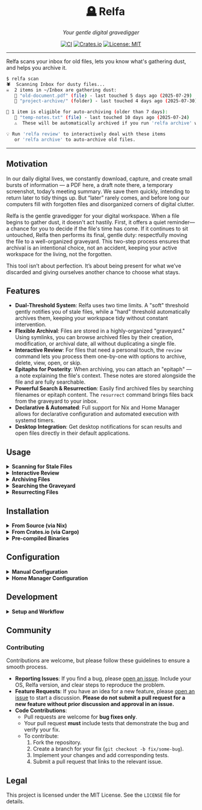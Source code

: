 <div align="center">

<div id="user-content-toc">
  <ul style="list-style: none;">
    <summary>
      <h1>🪦 Relfa</h1>
    </summary>
  </ul>
</div>

<em>Your gentle digital gravedigger</em>

[![CI](https://img.shields.io/github/actions/workflow/status/nilp0inter/relfa/ci.yml?branch=main&style=flat-square)](https://github.com/nilp0inter/relfa/actions)
[![Crates.io](https://img.shields.io/crates/v/relfa?style=flat-square)](https://crates.io/crates/relfa)
[![License: MIT](https://img.shields.io/badge/License-MIT-yellow.svg)](https://opensource.org/licenses/MIT)

</div>

---

Relfa scans your inbox for old files, lets you know what's gathering dust, and helps you archive it.

```sh
$ relfa scan
🕷️  Scanning Inbox for dusty files...
☠️  2 items in ~/Inbox are gathering dust:
   📄 "old-document.pdf" (file) - last touched 5 days ago (2025-07-29)
   📄 "project-archive/" (folder) - last touched 4 days ago (2025-07-30)

🤖 1 item is eligible for auto-archiving (older than 7 days):
   📄 "temp-notes.txt" (file) - last touched 10 days ago (2025-07-24)
   ⚠️  These will be automatically archived if you run 'relfa archive' without arguments!

💡 Run 'relfa review' to interactively deal with these items
   or 'relfa archive' to auto-archive old files.
```

---

<!-- Non-technical stuff -->

## Motivation

In our daily digital lives, we constantly download, capture, and create small bursts of information — a PDF here, a draft note there, a temporary screenshot, today’s meeting summary. We save them quickly, intending to return later to tidy things up. But “later” rarely comes, and before long our computers fill with forgotten files and disorganized corners of digital clutter.

Relfa is the gentle gravedigger for your digital workspace. When a file begins to gather dust, it doesn't act hastily. First, it offers a quiet reminder—a chance for you to decide if the file's time has come. If it continues to sit untouched, Relfa then performs its final, gentle duty: respectfully moving the file to a well-organized graveyard. This two-step process ensures that archival is an intentional choice, not an accident, keeping your active workspace for the living, not the forgotten.

This tool isn’t about perfection. It’s about being present for what we’ve discarded and giving ourselves another chance to choose what stays.

## Features

-   **Dual-Threshold System**: Relfa uses two time limits. A "soft" threshold gently notifies you of stale files, while a "hard" threshold automatically archives them, keeping your workspace tidy without constant intervention.
-   **Flexible Archival**: Files are stored in a highly-organized "graveyard." Using symlinks, you can browse archived files by their creation, modification, or archival date, all without duplicating a single file.
-   **Interactive Review**: For files that need a personal touch, the `review` command lets you process them one-by-one with options to archive, delete, view, open, or skip.
-   **Epitaphs for Posterity**: When archiving, you can attach an "epitaph" — a note explaining the file's context. These notes are stored alongside the file and are fully searchable.
-   **Powerful Search & Resurrection**: Easily find archived files by searching filenames or epitaph content. The `resurrect` command brings files back from the graveyard to your inbox.
-   **Declarative & Automated**: Full support for Nix and Home Manager allows for declarative configuration and automated execution with systemd timers.
-   **Desktop Integration**: Get desktop notifications for scan results and open files directly in their default applications.

## Usage

<details>
<summary><strong>Scanning for Stale Files</strong></summary>

To see which files in your inbox have exceeded the `age_threshold_days`, run:

```sh
relfa scan
```

This will print a list of "stale" files and another list of files that are old enough to be auto-archived. This command is read-only and will not modify any files.

</details>

<details>
<summary><strong>Interactive Review</strong></summary>

For a guided, one-by-one review of your stale files, run:

```sh
relfa review
```

For each file, you will be prompted to choose an action:

-   `(a)rchive`: Move the file to the graveyard.
-   `(n)ote+archive`: Archive the file and attach an epitaph (a descriptive note).
-   `(d)elete`: Permanently delete the file (requires confirmation).
-   `(v)iew`: Preview the file's content using your configured pager.
-   `(o)pen`: Open the file with its default application.
-   `(s)kip`: Do nothing and move to the next file.
-   `(q)uit`: Exit the review session.

</details>

<details>
<summary><strong>Archiving Files</strong></summary>

The `archive` command is flexible and has several modes.

#### Auto-Archiving

To automatically archive all files that have exceeded the `auto_archive_threshold_days`, simply run `archive` with no arguments:

```sh
# Archives all files older than the "hard limit" threshold.
relfa archive

# You can also add a note to all auto-archived files.
relfa archive --note "Weekly automated cleanup"
```

#### Archiving Specific Files or All Stale Files

```sh
# Archive a single, specific item from your inbox.
relfa archive "my-old-document.pdf" --note "Final version, no longer needed."

# Archive all stale files (those older than the "soft limit").
relfa archive --all
```

</details>

<details>
<summary><strong>Searching the Graveyard</strong></summary>

To find files you've already archived, use the `search` command. It searches both filenames and epitaph content.

```sh
relfa search "project-alpha"
```

</details>

<details>
<summary><strong>Resurrecting Files</strong></summary>

To bring a file back from the graveyard to your inbox, use `resurrect`. This copies the file back, leaving the original in the graveyard.

```sh
relfa resurrect "important-document.pdf"
```

If your search term matches multiple files, Relfa will present a list for you to choose from.

</details>

<!-- Technical stuff -->

## Installation

<details>
<summary><strong>From Source (via Nix)</strong></summary>

The recommended way to use Relfa is declaratively through its **Home Manager module**, which allows for easy configuration and automated execution. See the `Home Manager Configuration` section for details.

For quick trials or environments without Home Manager, you can use one of the following `nix` commands:

**Temporary Execution**

To run Relfa without installing it, use `nix run`:

```sh
nix run github:nilp0inter/relfa -- [command]
# Example:
nix run github:nilp0inter/relfa -- scan
```

**Persistent Installation**

To install Relfa into your user profile, making it available in your shell, run:

```sh
nix profile install github:nilp0inter/relfa
```

</details>

<details>
<summary><strong>From Crates.io (via Cargo)</strong></summary>

If you have the Rust toolchain installed on your system, you can install Relfa directly from `crates.io` using `cargo`:

```sh
cargo install relfa
```

This command will download the source code, compile it, and place the `relfa` binary in your Cargo binary path (`~/.cargo/bin/`), which should be in your system's `PATH`.

</details>

<details>
<summary><strong>Pre-compiled Binaries</strong></summary>

At the moment, pre-compiled binaries are not officially provided. I am waiting to see if there is sufficient user interest before setting up a build pipeline for different platforms.

If you would like to see official binaries for your operating system (e.g., Linux x86_64, macOS, Windows), please **[open an issue on GitHub](https://github.com/nilp0inter/relfa/issues)**. This will help me gauge demand and prioritize which platforms to support.

</details>

## Configuration

<details>
<summary><strong>Manual Configuration</strong></summary>

Relfa is configured via a TOML file located at `~/.config/relfa/config.toml`.

You can generate a configuration file with default values by running:

```sh
relfa config
```

This will create the file if it doesn't exist and print the current settings.

#### Example `config.toml`

```toml
# Path to the directory you want Relfa to monitor.
inbox = "/home/user/Inbox"

# Path to the directory where archived files will be stored.
graveyard = "/home/user/Graveyard"

# (Soft limit) Files older than this (in days) are considered "stale"
# and will be shown during a `scan` or `review`.
age_threshold_days = 3

# (Hard limit) Files older than this (in days) will be automatically
# archived when you run `relfa archive` without any arguments.
auto_archive_threshold_days = 7

# How to deliver notifications. Can be "cli" or "desktop".
notification = "desktop"

# The command to use for viewing files with the `review` command.
# Defaults to your $PAGER environment variable, or "less".
pager = "less"

# Configuration for the graveyard's directory structure.
[path_format]
# A template for creating date-based paths.
# Available variables: {hostname}, {year}, {month}, {day}, {month:02}, {day:02}
date_format = "{hostname}/{year}/{month:02}/{day:02}"

# Defines a subdirectory for organizing files by their creation date.
# `type = "original"` means the actual files are stored here.
[path_format.created_subdir]
type = "original"
name = "created"

# Defines a subdirectory for organizing files by their modification date.
# `type = "symlink"` means this directory will contain symbolic links.
# `target = "created"` means the links will point to the files in the "created" subdirectory.
[path_format.modified_subdir]
type = "symlink"
name = "modified"
target = "created"

# Defines a subdirectory for organizing files by their archival date.
# In this example, this view is disabled.
[path_format.archived_subdir]
type = "nothing"
```

</details>

<details>
<summary><strong>Home Manager Configuration</strong></summary>

For users of [Nix](https://nixos.org/) and [Home Manager](https://github.com/nix-community/home-manager), Relfa provides a module for declarative configuration.

1.  **Add the flake to your inputs:**

    ```nix
    # flake.nix
    {
      inputs = {
        relfa.url = "github:nilp0inter/relfa";
        # ... other inputs
      };
    }
    ```

2.  **Import the module in your `home.nix`:**

    ```nix
    { inputs, ... }: {
      imports = [ inputs.relfa.homeManagerModules.relfa ];
    }
    ```

3.  **Configure Relfa:**

    The `programs.relfa.settings` block is required for the program to run. Note that the `path_format` section and its sub-sections are also mandatory.

    ```nix
    # home.nix
    programs.relfa = {
      enable = true;

      settings = {
        inbox = "${config.home.homeDirectory}/Downloads";
        graveyard = "${config.home.homeDirectory}/Archive";
        age_threshold_days = 5;
        auto_archive_threshold_days = 14;
        notification = "desktop";

        # The `path_format` block is required.
        path_format = {
          date_format = "{hostname}/{year}/{month:02}/{day:02}";
          created_subdir = {
            type = "original";
            name = "created";
          };
          modified_subdir = {
            type = "symlink";
            name = "modified";
            target = "created";
          };
          archived_subdir = {
            type = "symlink";
            name = "archived";
            target = "created";
          };
        };
      };

      # Optional: Enable a systemd timer for automated execution.
      timer = {
        enable = true;
        # Run `relfa scan` daily.
        command = "scan";
        frequency = "daily";
        # Add a random delay to avoid running at the exact same time as other services.
        randomizedDelay = "1h";
      };
    };
    ```

#### Timer Options

The `timer` submodule allows you to automate Relfa's execution.

-   `command`: Which command to run. Can be `"scan"`, `"archive"`, or `"scan-then-archive"`.
-   `frequency`: How often to run the command. Accepts `systemd.time` calendar event formats (e.g., `"daily"`, `"hourly"`, `"*:0/30"` for every 30 minutes).
-   `randomizedDelay`: A random delay to add before execution (e.g., `"1h"`, `"30m"`).

</details>

## Development

<details>
<summary><strong>Setup and Workflow</strong></summary>

The official and recommended development setup for Relfa uses [Nix](https://nixos.org/) and [Direnv](https://direnv.net/). While other setups are possible, they are not officially supported and are left to the user's discretion.

### Prerequisites

Before you begin, ensure you have both Nix and Direnv installed on your system.

### Setup

Setting up the development environment is a one-step process. Simply navigate to the project's root directory in your terminal and run:

```sh
direnv allow
```

This command will trigger the Nix flake to build the complete development environment. It automatically:

-   Downloads and installs all necessary dependencies (Rust toolchain, etc.).
-   Configures and installs the required Git hooks.
-   Activates a `devshell` with pre-configured aliases for common tasks (build, test, format, etc.).

### Workflow

Once the environment is active, you will have access to a `devshell` menu with commands for building, testing, and formatting the code.

The installed Git hooks will run automatically on every commit. These hooks check for correct formatting and ensure the project compiles, helping to guarantee that your changes will pass the CI pipeline.

</details>

<!-- Community stuff -->

## Community

### Contributing

Contributions are welcome, but please follow these guidelines to ensure a smooth process.

-   **Reporting Issues**: If you find a bug, please [open an issue](https://github.com/nilp0inter/relfa/issues). Include your OS, Relfa version, and clear steps to reproduce the problem.
-   **Feature Requests**: If you have an idea for a new feature, please [open an issue](https://github.com/nilp0inter/relfa/issues) to start a discussion. **Please do not submit a pull request for a new feature without prior discussion and approval in an issue.**
-   **Code Contributions**:
    -   Pull requests are welcome for **bug fixes only**.
    -   Your pull request **must** include tests that demonstrate the bug and verify your fix.
    -   To contribute:
        1.  Fork the repository.
        2.  Create a branch for your fix (`git checkout -b fix/some-bug`).
        3.  Implement your changes and add corresponding tests.
        4.  Submit a pull request that links to the relevant issue.

<!-- Legal stuff -->

## Legal

This project is licensed under the MIT License. See the `LICENSE` file for details.

